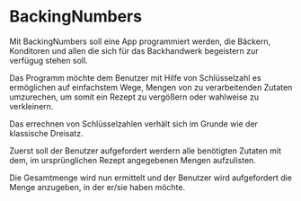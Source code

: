 # BackingNumbers

Mit BackingNumbers soll eine App programmiert werden, die Bäckern, Konditoren und allen die sich für das Backhandwerk begeistern zur verfügug stehen soll.

Das Programm möchte dem Benutzer mit Hilfe von Schlüsselzahl es ermöglichen auf einfachstem Wege, Mengen von zu verarbeitenden Zutaten umzurechen, um somit ein Rezept zu vergößern oder wahlweise zu verkleinern.

Das errechnen von Schlüsselzahlen verhält sich im Grunde wie der klassische Dreisatz.

Zuerst soll der Benutzer aufgefordert werdern alle benötigten Zutaten mit dem, im ursprünglichen Rezept angegebenen Mengen aufzulisten.

Die Gesamtmenge wird nun ermittelt und der Benutzer wird aufgefordert die Menge anzugeben, in der er/sie haben möchte.
